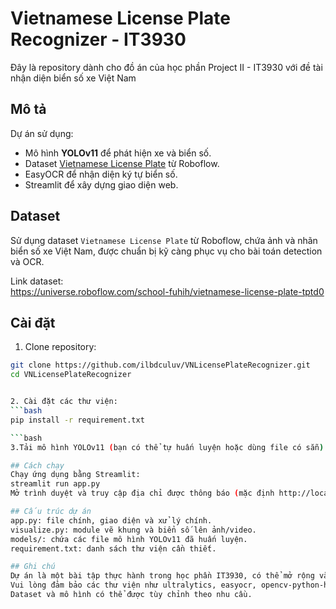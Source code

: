 # Vietnamese License Plate Recognizer - IT3930

Đây là repository dành cho đồ án của học phần Project II - IT3930 với đề tài nhận diện biển số xe Việt Nam

## Mô tả

Dự án sử dụng:
- Mô hình **YOLOv11** để phát hiện xe và biển số.
- Dataset [Vietnamese License Plate](https://universe.roboflow.com/school-fuhih/vietnamese-license-plate-tptd0) từ Roboflow.
- EasyOCR để nhận diện ký tự biển số.
- Streamlit để xây dựng giao diện web.

## Dataset

Sử dụng dataset `Vietnamese License Plate` từ Roboflow, chứa ảnh và nhãn biển số xe Việt Nam, được chuẩn bị kỹ càng phục vụ cho bài toán detection và OCR.

Link dataset:  
https://universe.roboflow.com/school-fuhih/vietnamese-license-plate-tptd0

## Cài đặt

1. Clone repository:

```bash
git clone https://github.com/ilbdculuv/VNLicensePlateRecognizer.git
cd VNLicensePlateRecognizer


2. Cài đặt các thư viện:
```bash
pip install -r requirement.txt

```bash
3.Tải mô hình YOLOv11 (bạn có thể tự huấn luyện hoặc dùng file có sẵn) và đặt vào thư mục models/

## Cách chạy
Chạy ứng dụng bằng Streamlit:
streamlit run app.py
Mở trình duyệt và truy cập địa chỉ được thông báo (mặc định http://localhost:8501) để sử dụng.

## Cấu trúc dự án
app.py: file chính, giao diện và xử lý chính.
visualize.py: module vẽ khung và biển số lên ảnh/video.
models/: chứa các file mô hình YOLOv11 đã huấn luyện.
requirement.txt: danh sách thư viện cần thiết.

## Ghi chú
Dự án là một bài tập thực hành trong học phần IT3930, có thể mở rộng và cải tiến thêm.
Vui lòng đảm bảo các thư viện như ultralytics, easyocr, opencv-python-headless, streamlit được cài đúng phiên bản trong requirement.txt.
Dataset và mô hình có thể được tùy chỉnh theo nhu cầu.
